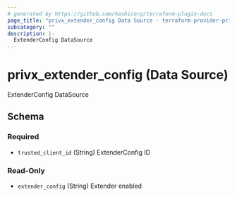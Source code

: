 ```yaml
---
# generated by https://github.com/hashicorp/terraform-plugin-docs
page_title: "privx_extender_config Data Source - terraform-provider-privx"
subcategory: ""
description: |-
  ExtenderConfig DataSource
---
```


# privx_extender_config (Data Source)

ExtenderConfig DataSource



<!-- schema generated by tfplugindocs -->
## Schema

### Required

- `trusted_client_id` (String) ExtenderConfig ID

### Read-Only

- `extender_config` (String) Extender enabled
